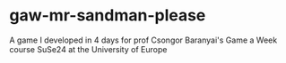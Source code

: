 # gaw-mr-sandman-please
A game I developed in 4 days for prof Csongor Baranyai's Game a Week course SuSe24 at the University of Europe
